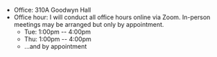 * Office: 310A Goodwyn Hall
* Office hour:
  I will conduct all office hours online via Zoom.
  In-person meetings may be arranged but only by appointment.
  * Tue: 1:00pm -- 4:00pm
  * Thu: 1:00pm -- 4:00pm
  * ...and by appointment
